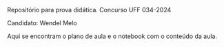 Repositório para prova didática. Concurso UFF 034-2024

Candidato: Wendel Melo

Aqui se encontram o plano de aula e o notebook com o conteúdo da aula.
